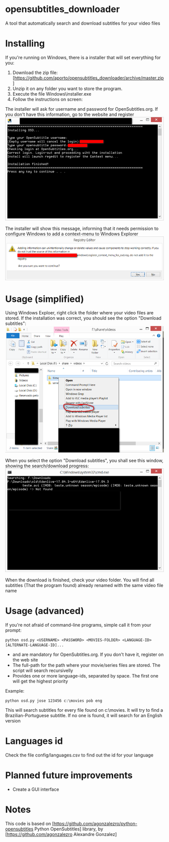 # opensubtitles_downloader
A tool that automatically search and download subtitles for your video files

# Installing
If you're running on Windows, there is a installer that will set everything for you:
1) Download the zip file: [https://github.com/aporto/opensubtitles_downloader/archive/master.zip]
2) Unzip it on any folder you want to store the program.
3) Execute the file Windows\installer.exe
4) Follow the instructions on screen:

The installer will ask for username and password for OpenSubtitles.org. If you don't have this information, go to the website and register
![alt text](https://github.com/aporto/opensubtitles_downloader/blob/master/images/login_check.png)

The installer will show this message, informing that it needs permission to configure Windows to add a context-menu to Windows Explorer
![alt text](https://github.com/aporto/opensubtitles_downloader/blob/master/images/registry_editor.png)


# Usage (simplified)
Using Windows Exploer, right click the folder where your video files are stored. If the installation was correct, you should see the option "Download subtitles":
![alt text](https://github.com/aporto/opensubtitles_downloader/blob/master/images/context_menu.png)

When you select the option "Download subtitles", you shall see this window, showing the search/download progress:
![alt text](https://github.com/aporto/opensubtitles_downloader/blob/master/images/download.png)

When the download is finished, check your video folder. You will find all subtitles (That the program found) already renamed with the same video file name

# Usage (advanced)
If you're not afraid of command-line programs, simple call it from your prompt:
```
python osd.py <USERNAME> <PASSWORD> <MOVIES-FOLDER> <LANGUAGE-ID> [ALTERNATE-LANGUAGE-ID]...
```
  
* <USERNAME> and <PASSWORD> are mandatory for OpenSubtitles.org. If you don't have it, register on the web site
* <MOVIES-FOLDER> The full-path for the path where your movie/series files are stored. The script will search recursivelly
* <LANGUAGE-ID> Provides one or more language-ids, separated by space. The first one will get the highest priority
  
Example:
```
python osd.py jose 123456 c:\movies pob eng
```
This will search subtitles for every file found on c:\movies. It will try to find a Brazilian-Portuguese subtitle. If no one is found, it will search for an English version

# Languages id
Check the file config/languages.csv to find out the id for your language

# Planned future improvements
* Create a GUI interface

# Notes
This code is based on [https://github.com/agonzalezro/python-opensubtitles Python OpenSubtitles] library, by [https://github.com/agonzalezro Alexandre Gonzalez]
